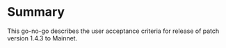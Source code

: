 # Summary
This go-no-go describes the user acceptance criteria for release of patch version 1.4.3 to Mainnet.